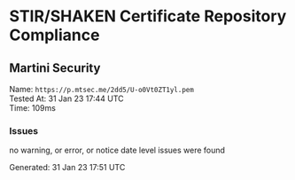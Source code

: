 # STIR/SHAKEN Certificate Repository Compliance

## Martini Security

Name: `https://p.mtsec.me/2dd5/U-o0Vt0ZT1yl.pem`\
Tested At: 31 Jan 23 17:44 UTC\
Time: 109ms

### Issues

no warning, or error, or notice date level issues were found

Generated: 31 Jan 23 17:51 UTC